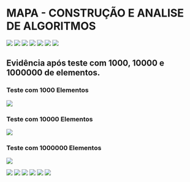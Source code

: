 # MAPA - CONSTRUÇÃO E ANALISE DE ALGORITMOS

![](https://github.com/enivaldoqueiroz/MAPA-Armazenamento-Associativo-Em-Java/blob/main/imagens/006_img.png)
![](https://github.com/enivaldoqueiroz/MAPA-Armazenamento-Associativo-Em-Java/blob/main/imagens/007_img.png)
![](https://github.com/enivaldoqueiroz/MAPA-Armazenamento-Associativo-Em-Java/blob/main/imagens/008_img.png)
![](https://github.com/enivaldoqueiroz/MAPA-Armazenamento-Associativo-Em-Java/blob/main/imagens/009_img.png)
![](https://github.com/enivaldoqueiroz/MAPA-Armazenamento-Associativo-Em-Java/blob/main/imagens/010_img.png)
![](https://github.com/enivaldoqueiroz/MAPA-Armazenamento-Associativo-Em-Java/blob/main/imagens/011_img.png)
![](https://github.com/enivaldoqueiroz/MAPA-Armazenamento-Associativo-Em-Java/blob/main/imagens/017_img.png)


## Evidência após teste com 1000, 10000 e 1000000 de elementos.

### Teste com 1000 Elementos

![](https://github.com/enivaldoqueiroz/MAPA-Armazenamento-Associativo-Em-Java/blob/main/imagens/001_img.png)

### Teste com 10000 Elementos

![](https://github.com/enivaldoqueiroz/MAPA-Armazenamento-Associativo-Em-Java/blob/main/imagens/002_img.png)

### Teste com 1000000 Elementos

![](https://github.com/enivaldoqueiroz/MAPA-Armazenamento-Associativo-Em-Java/blob/main/imagens/005_img.png)

![](https://github.com/enivaldoqueiroz/MAPA-Armazenamento-Associativo-Em-Java/blob/main/imagens/017_img.png)
![](https://github.com/enivaldoqueiroz/MAPA-Armazenamento-Associativo-Em-Java/blob/main/imagens/018_img.png)
![](https://github.com/enivaldoqueiroz/MAPA-Armazenamento-Associativo-Em-Java/blob/main/imagens/019_img.png)
![](https://github.com/enivaldoqueiroz/MAPA-Armazenamento-Associativo-Em-Java/blob/main/imagens/020_img.png)
![](https://github.com/enivaldoqueiroz/MAPA-Armazenamento-Associativo-Em-Java/blob/main/imagens/021_img.png)
![](https://github.com/enivaldoqueiroz/MAPA-Armazenamento-Associativo-Em-Java/blob/main/imagens/022_img.png)



